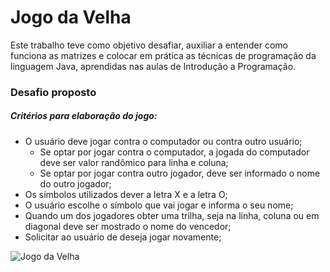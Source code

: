 # Jogo da Velha

Este trabalho teve como objetivo desafiar, auxiliar a entender como funciona as matrizes e colocar em prática as técnicas de programação da linguagem Java, aprendidas nas aulas de Introdução a Programação.

### Desafio proposto

##### Critérios para elaboração do jogo: 
- O usuário deve jogar contra o computador ou contra outro usuário;
  - Se optar por jogar contra o computador, a jogada do computador deve ser valor randômico para linha e coluna; 
  - Se optar por jogar contra outro jogador, deve ser informado o nome do outro jogador;
- Os símbolos utilizados dever a letra X e a letra O;
- O usuário escolhe o símbolo que vai jogar e informa o seu nome;
- Quando um dos jogadores obter uma trilha, seja na linha, coluna ou em diagonal deve ser mostrado o nome do vencedor; 
- Solicitar ao usuário de deseja jogar novamente; 

![Jogo da Velha](https://github.com/jacksoncastilho/jogodavelha/blob/master/Captura%20de%20tela%20de%202020-08-09%2003-11-07.png)
